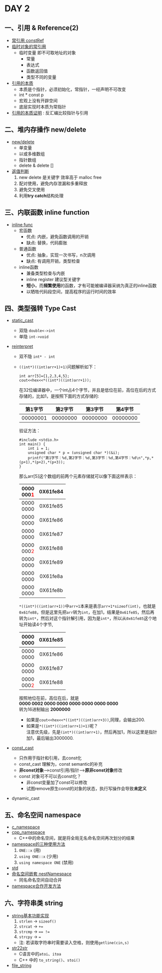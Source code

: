 # DAY 2  
## 一、引用 & Reference(2)  
- [常引用 constRef](https://github.com/zwx2000/Cpp_Space/blob/master/Cpp/day02/02constRef/main.cpp)  
- [临时对象的常引用](https://github.com/zwx2000/Cpp_Space/blob/master/Cpp/day02/03tempObject/main.cpp)  
    - 临时变量 即不可取地址的对象  
        - 常量  
        - 表达式  
        - 函数返回值  
        - 类型不同的变量  
- [引用的本质](https://github.com/zwx2000/Cpp_Space/blob/master/Cpp/day02/04natureRef/main.cpp) 
    - 本质是个指针，必须初始化，常指针，一经声明不可改变  
    - int * const p  
    - 宏观上没有开辟空间  
    - 底层实现时本质为常指针   
- [引用的本质证明](https://github.com/zwx2000/Cpp_Space/blob/master/Cpp/day02/05natureRefprove/main.cpp) : 反汇编比较指针与引用   
## 二、堆内存操作 new/delete  
- [new/delete](https://github.com/zwx2000/Cpp_Space/blob/master/Cpp/day02/06newdelete/main.cpp)  
    - 单变量  
    - 以或多维数组  
    - 指针数组  
    - delete & delete []  
- [返值判断](https://github.com/zwx2000/Cpp_Space/blob/master/Cpp/day02/07retNew/main.cpp)  
    1. new delete 是关键字 效率高于 malloc free  
    2. 配对使用，避免内存泄漏和多重释放  
    3. 避免交叉使用  
    4. 利用**try catch**结构处理   
## 三、内联函数 inline function   
- [inline func](https://github.com/zwx2000/Cpp_Space/blob/master/Cpp/day02/08inline/main.cpp)  
    - 宏函数  
        - 优点: 内嵌，避免函数调用的开销  
        - 缺点: 替换，代码膨胀  
    - 普通函数  
        - 优点: 抽象，实现一次书写，n次调用  
        - 缺点: 有调用开销，类型检查  
    - inline函数
        - 兼备类型检查与内嵌  
        - inline register 建议型关键字  
        - **短小**，而**频繁使用**的函数，才有可能被编译器采纳为真正的inline函数  
        - 以牺牲代码段空间，提高程序的运行时间的效率  
## 四、类型强转 Type Cast  
- [static_cast](https://github.com/zwx2000/Cpp_Space/blob/master/Cpp/day02/09static_cast/main.cpp)  
    - 双隐 `double<->int`    
    - 单隐 `int->void`  
- [reinterpret](https://github.com/zwx2000/Cpp_Space/blob/master/Cpp/day02/10reinterpret_cast/main.cpp)  
    - 双不隐 `int* - int`  
    - `((int*)((int)arr+1)+1)`问题解析如下：  
        ```
        int arr[5]={1,2,3,4,5};  
        cout<<hex<<*((int*)((int)arr+1));  
        ```
        在32位编译器中，一个int占4个字节，并且是低位在前，高位在后的方式存储的，比如1，是按照下面的方式存储的:   
        
        |第1字节|第2字节|第3字节|第4字节|
        |:-:|:-:|:-:|:-:|
        |00000001|00000000|00000000|00000000|  

        验证方法：  
        ```
        #include <stdio.h>
        int main() {
	        int i = 1;
	        unsigned char * p = (unsigned char *)(&i);
	        printf("第1字节：%d,第2字节：%d,第3字节：%d,第4字节：%d\n",*p,*(p+1),*(p+2),*(p+3));
        }
        ```  
        那么arr[5]这个数组的前两个元素存储就可以像下面这样表示：
            
        |0000<br>000<font color=red>1</font>|0X61fe84|
        |:-:|:-:|
        |0000<br>0000|0X61fe85|
        |0000<br>0000|0X61fe86|
        |0000<br>0000|0X61fe87|
        |0000<br>000<font color=red>2</font>|0X61fe88|
        |0000<br>0000|0X61fe89|
        |0000<br>0000|0X61fe8a|
        |0000<br>0000|0X61fe8b|  
       
        `*((int*)((int)arr+1))`中`arr+1`本来是表示`arr+1*sizeof(int)`，也就是`0x61fe88`，但是这里先把`arr`转为`int`，在加1，结果是`0x61fe85`，然后再转为`int*`，然后对这个指针解引用，因为是`int*`，所以从`0x61fe85`这个地址开始读4个字节,  

        |0000<br>0000|0X61fe85|
        |:-:|:-:|
        |0000<br>0000|0X61fe86|
        |0000<br>0000|0X61fe87|
        |0000<br>000<font color=red>2</font>|0X61fe88|  

        按照地位在前，高位在后，就是  
        **0000 0002 0000 0000 0000 0000 0000 0000**  
        转为16进制输出
        **2000000**  
        - 如果是`cout<<hex<<*((int*)((int)arr+3))`,同理，会输出200.
        - 如果是`*((int*)((int)arr+1)+1)`呢？  
        注意优先级，先是`(int*)((int)arr+1)`，然后再加1，所以这里是指针加1，最后输出3000000.

- [const_cast](https://github.com/zwx2000/Cpp_Space/blob/master/Cpp/day02/11const_cast/main.cpp)  
    - 只作用于指针和引用，去const化  
    - const_cast 理解为，const semantic的补充  
    - **非const对象**-->const引用/指针-->**原非const对象**修改  
    - const 对象可不可以去const化？  
        - 非const变量加了const可以修改  
        - 试图remove原生const的对象的状态，执行写操作会导致**未定义**  
- dynamic_cast  
## 五、命名空间 namespace  
- [c_namespace](https://github.com/zwx2000/Cpp_Space/blob/master/Cpp/day02/12cnamespace/main.c)    
- [cpp_namespace](https://github.com/zwx2000/Cpp_Space/blob/master/Cpp/day02/13cppnamespace/main.cpp)  
    - C++中的命名空间，就是将全局无名命名空间再次划分的结果  
- [namespace的三种使用方法](https://github.com/zwx2000/Cpp_Space/blob/master/Cpp/day02/14namespace/main.cpp)  
    1. `ONE::x` (用)  
    2. `using ONE::x` (少用)    
    3. `using namespace ONE` (禁用)  
- [std](https://github.com/zwx2000/Cpp_Space/blob/master/Cpp/day02/15std/main.cpp)  
- [命名空间嵌套 nestNamespace](https://github.com/zwx2000/Cpp_Space/blob/master/Cpp/day02/16nestNamespace/main.cpp)  
    - 同名命名空间自动合并  
- [namespace合作开发方法](https://github.com/zwx2000/Cpp_Space/tree/master/Cpp/day02/17cooperator)  
## 六、字符串类 string  
- [string基本功能实现](https://github.com/zwx2000/Cpp_Space/blob/master/Cpp/day02/18string/main.cpp)  
    1. `strlen` -> `sizeof()`  
    2. `strcat` -> `+=`  
    3. `strcmp` -> `== !=`  
    4. `strcpy` -> `=`  
    - 注: 若读取字符串时需要读入空格，则使用`getline(cin,s)`  
- [str22str](https://github.com/zwx2000/Cpp_Space/blob/master/Cpp/day02/19str22str/main.cpp)  
    - C语言中的`atoi`、`itoa`  
    - C++ 中的 `to_string()`、`stoi()`  
- [file_string](https://github.com/zwx2000/Cpp_Space/blob/master/Cpp/day02/20filestring/main.cpp)    
